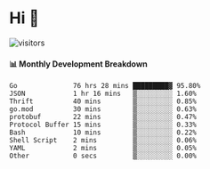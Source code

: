 # Hi 👋
 
![visitors](https://visitor-badge.glitch.me/badge?page_id=sorcererxw.sorcererx)

#### 📊 Monthly Development Breakdown

<!--START_SECTION:waka-->
```text
Go              76 hrs 28 mins █████████▓ 95.80%
JSON            1 hr 16 mins   ▒░░░░░░░░░ 1.60%
Thrift          40 mins        ▒░░░░░░░░░ 0.85%
go.mod          30 mins        ▒░░░░░░░░░ 0.63%
protobuf        22 mins        ▒░░░░░░░░░ 0.47%
Protocol Buffer 15 mins        ▒░░░░░░░░░ 0.33%
Bash            10 mins        ▒░░░░░░░░░ 0.22%
Shell Script    2 mins         ▒░░░░░░░░░ 0.06%
YAML            2 mins         ▒░░░░░░░░░ 0.05%
Other           0 secs         ▒░░░░░░░░░ 0.00%
```
<!--END_SECTION:waka-->
